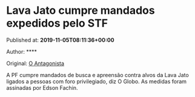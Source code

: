 
# Lava Jato cumpre mandados expedidos pelo STF

Published at: **2019-11-05T08:11:36+00:00**

Author: ****

Original: [O Antagonista](https://www.oantagonista.com/brasil/lava-jato-nas-ruas-4/)

A PF cumpre mandados de busca e apreensão contra alvos da Lava Jato ligados a pessoas com foro privilegiado, diz O Globo.
As medidas foram assinadas por Edson Fachin.
